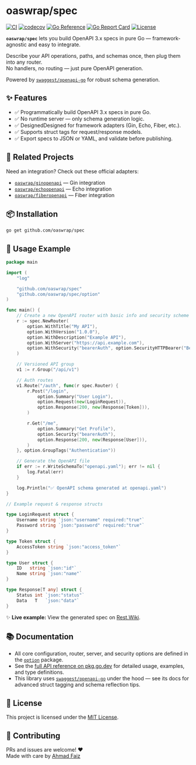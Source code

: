# oaswrap/spec

[![CI](https://github.com/oaswrap/spec/actions/workflows/ci.yml/badge.svg)](https://github.com/oaswrap/spec/actions/workflows/ci.yml)
[![codecov](https://codecov.io/gh/oaswrap/spec/branch/main/graph/badge.svg)](https://codecov.io/gh/oaswrap/spec)
[![Go Reference](https://pkg.go.dev/badge/github.com/oaswrap/spec.svg)](https://pkg.go.dev/github.com/oaswrap/spec)
[![Go Report Card](https://goreportcard.com/badge/github.com/oaswrap/spec)](https://goreportcard.com/report/github.com/oaswrap/spec)
[![License](https://img.shields.io/github/license/oaswrap/spec)](LICENSE)

**`oaswrap/spec`** lets you build OpenAPI 3.x specs in pure Go — framework-agnostic and easy to integrate.

Describe your API operations, paths, and schemas once, then plug them into any router.  
No handlers, no routing — just pure OpenAPI generation.

Powered by [`swaggest/openapi-go`](https://github.com/swaggest/openapi-go) for robust schema generation.

## ✨ Features

- ✅ Programmatically build OpenAPI 3.x specs in pure Go.
- ✅ No runtime server — only schema generation logic.
- ✅ DesignedDesigned for framework adapters (Gin, Echo, Fiber, etc.).
- ✅ Supports struct tags for request/response models.
- ✅ Export specs to JSON or YAML, and validate before publishing.

## 🔗 Related Projects

Need an integration? Check out these official adapters:
- [`oaswrap/ginopenapi`](https://github.com/oaswrap/ginopenapi) — Gin integration
- [`oaswrap/echoopenapi`](https://github.com/oaswrap/echoopenapi) — Echo integration
- [`oaswrap/fiberopenapi`](https://github.com/oaswrap/fiberopenapi) — Fiber integration

## 📦 Installation

```bash
go get github.com/oaswrap/spec
```

## 🚀 Usage Example

```go
package main

import (
	"log"

	"github.com/oaswrap/spec"
	"github.com/oaswrap/spec/option"
)

func main() {
	// Create a new OpenAPI router with basic info and security scheme
	r := spec.NewRouter(
		option.WithTitle("My API"),
		option.WithVersion("1.0.0"),
		option.WithDescription("Example API"),
		option.WithServer("https://api.example.com"),
		option.WithSecurity("bearerAuth", option.SecurityHTTPBearer("Bearer")),
	)

	// Versioned API group
	v1 := r.Group("/api/v1")

	// Auth routes
	v1.Route("/auth", func(r spec.Router) {
		r.Post("/login",
			option.Summary("User Login"),
			option.Request(new(LoginRequest)),
			option.Response(200, new(Response[Token])),
		)

		r.Get("/me",
			option.Summary("Get Profile"),
			option.Security("bearerAuth"),
			option.Response(200, new(Response[User])),
		)
	}, option.GroupTags("Authentication"))

	// Generate the OpenAPI file
	if err := r.WriteSchemaTo("openapi.yaml"); err != nil {
		log.Fatal(err)
	}

	log.Println("✅ OpenAPI schema generated at openapi.yaml")
}

// Example request & response structs

type LoginRequest struct {
	Username string `json:"username" required:"true"`
	Password string `json:"password" required:"true"`
}

type Token struct {
	AccessToken string `json:"access_token"`
}

type User struct {
	ID   string `json:"id"`
	Name string `json:"name"`
}

type Response[T any] struct {
	Status int `json:"status"`
	Data   T   `json:"data"`
}
```

✨ **Live example:** View the generated spec on [Rest.Wiki](https://rest.wiki/?https://raw.githubusercontent.com/oaswrap/spec/main/examples/basic/openapi.yaml).

## 📚 Documentation

- All core configuration, router, server, and security options are defined in the [`option`](https://pkg.go.dev/github.com/oaswrap/spec/option) package.
- See the [full API reference on pkg.go.dev](https://pkg.go.dev/github.com/oaswrap/spec) for detailed usage, examples, and type definitions.
- This library uses [`swaggest/openapi-go`](https://github.com/swaggest/openapi-go) under the hood — see its docs for advanced struct tagging and schema reflection tips.


## 📄 License

This project is licensed under the [MIT License](LICENSE).

## 🤝 Contributing

PRs and issues are welcome! ❤️  
Made with care by [Ahmad Faiz](https://github.com/afkdevs)